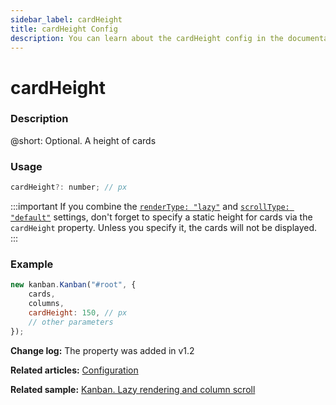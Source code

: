 ```yaml
---
sidebar_label: cardHeight
title: cardHeight Config
description: You can learn about the cardHeight config in the documentation of the DHTMLX JavaScript Kanban library. Browse developer guides and API reference, try out code examples and live demos, and download a free 30-day evaluation version of DHTMLX Kanban.
---
```


# cardHeight

### Description

@short: Optional. A height of cards

### Usage

~~~jsx {}
cardHeight?: number; // px
~~~

:::important
If you combine the [`renderType: "lazy"`](api/config/js_kanban_rendertype_config.md) and [`scrollType: "default"`](api/config/js_kanban_scrolltype_config.md) settings, don't forget to specify a static height for cards via the `cardHeight` property. Unless you specify it, the cards will not be displayed.
:::

### Example

~~~jsx {4}
new kanban.Kanban("#root", {
	cards,
	columns,
	cardHeight: 150, // px
	// other parameters
});
~~~

**Change log:** The property was added in v1.2

**Related articles:** [Configuration](../../../guides/configuration#cards)

**Related sample:** [Kanban. Lazy rendering and column scroll](https://snippet.dhtmlx.com/xez9ghqq?text=#kanban)
